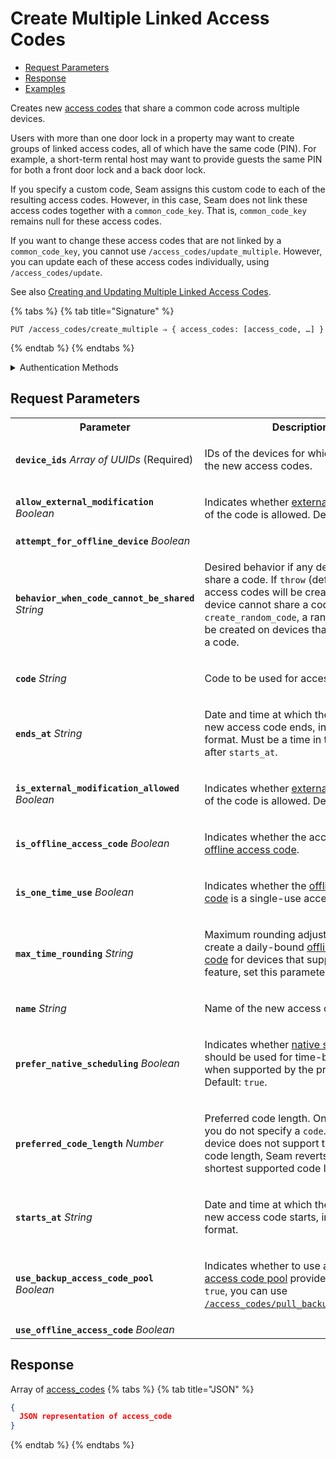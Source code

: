 # Create Multiple Linked Access Codes

- [Request Parameters](./#request-parameters)
- [Response](./#response)
- [Examples](./#examples)

Creates new [access codes](https://docs.seam.co/latest/capability-guides/smart-locks/access-codes) that share a common code across multiple devices.

Users with more than one door lock in a property may want to create groups of linked access codes, all of which have the same code (PIN). For example, a short-term rental host may want to provide guests the same PIN for both a front door lock and a back door lock.

If you specify a custom code, Seam assigns this custom code to each of the resulting access codes. However, in this case, Seam does not link these access codes together with a `common_code_key`. That is, `common_code_key` remains null for these access codes.

If you want to change these access codes that are not linked by a `common_code_key`, you cannot use `/access_codes/update_multiple`. However, you can update each of these access codes individually, using `/access_codes/update`.

See also [Creating and Updating Multiple Linked Access Codes](../../capability-guides/smart-locks/access-codes/creating-and-updating-multiple-linked-access-codes.md).

{% tabs %}
{% tab title="Signature" %}
```
PUT /access_codes/create_multiple ⇒ { access_codes: [access_code, …] }
```
{% endtab %}
{% endtabs %}

<details>

<summary>Authentication Methods</summary>

- API key
- Client session token
- Personal access token
  <br>Must also include the `seam-workspace` header in the request.

To learn more, see [Authentication](https://docs.seam.co/latest/api/authentication).
</details>

## Request Parameters

<table>
<tr><th width="25%">Parameter</th><th>Description</th></tr>
<tr><td><strong><code>device_ids</code></strong> <i>Array</i> <i>of UUIDs</i> (Required)</td>
<td>

IDs of the devices for which to create the new access codes.
</td></tr>
<tr><td><strong><code>allow_external_modification</code></strong> <i>Boolean</i></td>
<td>

Indicates whether [external modification](https://docs.seam.co/latest/api/access_codes#external-modification) of the code is allowed. Default: `false`.
</td></tr>
<tr><td><strong><code>attempt_for_offline_device</code></strong> <i>Boolean</i></td>
<td>
</td></tr>
<tr><td><strong><code>behavior_when_code_cannot_be_shared</code></strong> <i>String</i></td>
<td>

Desired behavior if any device cannot share a code. If `throw` (default), no access codes will be created if any device cannot share a code. If `create_random_code`, a random code will be created on devices that cannot share a code.
</td></tr>
<tr><td><strong><code>code</code></strong> <i>String</i></td>
<td>

Code to be used for access.
</td></tr>
<tr><td><strong><code>ends_at</code></strong> <i>String</i></td>
<td>

Date and time at which the validity of the new access code ends, in [ISO 8601](https://www.iso.org/iso-8601-date-and-time-format.html) format. Must be a time in the future and after `starts_at`.
</td></tr>
<tr><td><strong><code>is_external_modification_allowed</code></strong> <i>Boolean</i></td>
<td>

Indicates whether [external modification](https://docs.seam.co/latest/api/access_codes#external-modification) of the code is allowed. Default: `false`.
</td></tr>
<tr><td><strong><code>is_offline_access_code</code></strong> <i>Boolean</i></td>
<td>

Indicates whether the access code is an [offline access code](https://docs.seam.co/latest/capability-guides/smart-locks/access-codes/offline-access-codes).
</td></tr>
<tr><td><strong><code>is_one_time_use</code></strong> <i>Boolean</i></td>
<td>

Indicates whether the [offline access code](https://docs.seam.co/latest/capability-guides/smart-locks/access-codes/offline-access-codes) is a single-use access code.
</td></tr>
<tr><td><strong><code>max_time_rounding</code></strong> <i>String</i></td>
<td>

Maximum rounding adjustment. To create a daily-bound [offline access code](https://docs.seam.co/latest/capability-guides/smart-locks/access-codes/offline-access-codes) for devices that support this feature, set this parameter to `1d`.
</td></tr>
<tr><td><strong><code>name</code></strong> <i>String</i></td>
<td>

Name of the new access code.
</td></tr>
<tr><td><strong><code>prefer_native_scheduling</code></strong> <i>Boolean</i></td>
<td>

Indicates whether [native scheduling](https://docs.seam.co/latest/capability-guides/smart-locks/access-codes#native-scheduling) should be used for time-bound codes when supported by the provider. Default: `true`.
</td></tr>
<tr><td><strong><code>preferred_code_length</code></strong> <i>Number</i></td>
<td>

Preferred code length. Only applicable if you do not specify a `code`. If the affected device does not support the preferred code length, Seam reverts to using the shortest supported code length.
</td></tr>
<tr><td><strong><code>starts_at</code></strong> <i>String</i></td>
<td>

Date and time at which the validity of the new access code starts, in [ISO 8601](https://www.iso.org/iso-8601-date-and-time-format.html) format.
</td></tr>
<tr><td><strong><code>use_backup_access_code_pool</code></strong> <i>Boolean</i></td>
<td>

Indicates whether to use a [backup access code pool](https://docs.seam.co/latest/core-concepts/access-codes#backup-access-codes) provided by Seam. If `true`, you can use [`/access_codes/pull_backup_access_code`](../../api-clients/access_codes/pull_backup_access_code.md).
</td></tr>
<tr><td><strong><code>use_offline_access_code</code></strong> <i>Boolean</i></td>
<td>
</td></tr>
</table>

## Response

Array of [access\_codes](./)
{% tabs %}
{% tab title="JSON" %}
```json
{
  JSON representation of access_code
}
```
{% endtab %}
{% endtabs %}
